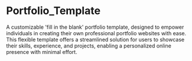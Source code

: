 # Portfolio_Template
A customizable 'fill in the blank' portfolio template, designed to empower individuals in creating their own professional portfolio websites with ease. This flexible template offers a streamlined solution for users to showcase their skills, experience, and projects, enabling a personalized online presence with minimal effort.
